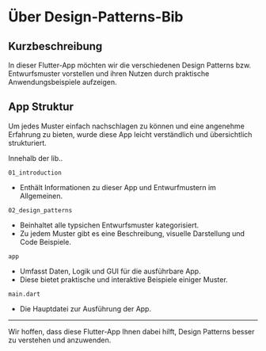 # Über Design-Patterns-Bib

## Kurzbeschreibung

In dieser Flutter-App möchten wir die verschiedenen Design Patterns bzw. Entwurfsmuster vorstellen und ihren Nutzen durch praktische Anwendungsbeispiele aufzeigen. 

## App Struktur

Um jedes Muster einfach nachschlagen zu können und eine angenehme Erfahrung zu bieten, wurde diese App leicht verständlich und übersichtlich strukturiert.

Innehalb der lib..

`01_introduction`
- Enthält Informationen zu dieser App und Entwurfmustern im Allgemeinen.

`02_design_patterns`
- Beinhaltet alle typsichen Entwurfsmuster kategorisiert.
- Zu jedem Muster gibt es eine Beschreibung, visuelle Darstellung und Code Beispiele.

`app`
- Umfasst Daten, Logik und GUI für die ausführbare App.
- Diese bietet praktische und interaktive Beispiele einiger Muster.

`main.dart`
- Die Hauptdatei zur Ausführung der App.

___

Wir hoffen, dass diese Flutter-App Ihnen dabei hilft, Design Patterns besser zu verstehen und anzuwenden.